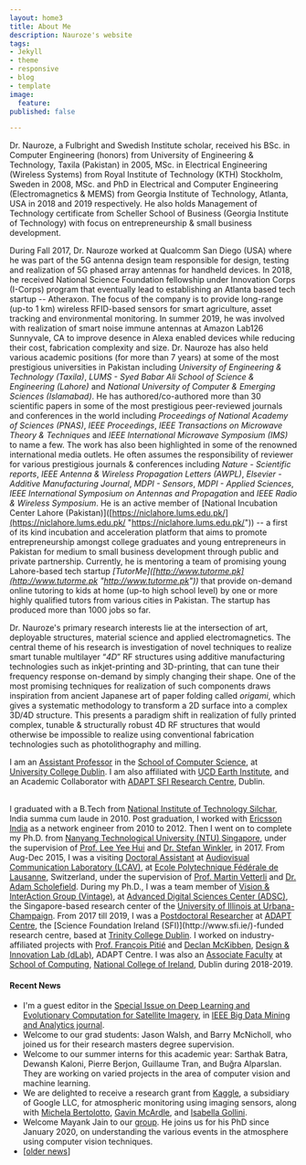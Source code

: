 ```yaml
---
layout: home3
title: About Me
description: Nauroze's website
tags:
- Jekyll
- theme
- responsive
- blog
- template
image:
  feature: 
published: false

---
```

Dr. Nauroze, a Fulbright and Swedish Institute scholar, received his BSc. in Computer Engineering (honors) from University of Engineering & Technology, Taxila (Pakistan) in 2005, MSc. in Electrical Engineering (Wireless Systems) from Royal Institute of Technology (KTH) Stockholm, Sweden in 2008, MSc. and PhD in Electrical and Computer Engineering (Electromagnetics & MEMS) from Georgia Institute of Technology, Atlanta, USA in 2018 and 2019 respectively. He also holds Management of Technology certificate from Scheller School of Business (Georgia Institute of Technology) with focus on entrepreneurship & small business development.

During Fall 2017, Dr. Nauroze worked at Qualcomm San Diego (USA) where he was part of the 5G antenna design team responsible for design, testing and realization of 5G phased array antennas for handheld devices. In 2018, he received National Science Foundation fellowship under Innovation Corps (I-Corps) program that eventually lead to establishing an Atlanta based tech startup -- Atheraxon. The focus of the company is to provide long-range (up-to 1 km) wireless RFID-based sensors for smart agriculture, asset tracking and environmental monitoring. In summer 2019, he was involved with realization of smart noise immune antennas at Amazon Lab126 Sunnyvale, CA to improve desence in Alexa enabled devices while reducing their cost, fabrication complexity and size. Dr. Nauroze has also held various academic positions (for more than 7 years) at some of the most prestigious universities in Pakistan including *University of Engineering & Technology (Taxila)*, *LUMS - Syed Babar Ali School of Science & Engineering (Lahore)* and *National University of Computer & Emerging Sciences (Islamabad)*. He has authored/co-authored more than 30 scientific papers in some of the most prestigious peer-reviewed journals and conferences in the world including *Proceedings of National Academy of Sciences (PNAS)*, *IEEE Proceedings*, *IEEE Transactions on Microwave Theory & Techniques* and *IEEE International Microwave Symposium (IMS)* to name a few. The work has also been highlighted in some of the renowned international media outlets. He often assumes the responsibility of reviewer for various prestigious journals & conferences including *Nature - Scientific reports*, *IEEE Antenna & Wireless Propagation Letters (AWPL)*, *Elsevier - Additive Manufacturing Journal*, *MDPI - Sensors*, *MDPI - Applied Sciences*, *IEEE International Symposium on Antennas and Propagation* and *IEEE Radio & Wireless Symposium*. He is an active member of \[National Incubation Center Lahore (Pakistan)\]([https://niclahore.lums.edu.pk/](https://niclahore.lums.edu.pk/ "https://niclahore.lums.edu.pk/")) -- a first of its kind incubation and acceleration platform that aims to promote entrepreneurship amongst college graduates and young entrepreneurs in Pakistan for medium to small business development through public and private partnership. Currently, he is mentoring a team of promising young Lahore-based tech startup *\[TutorMe\]([http://www.tutorme.pk](http://www.tutorme.pk "http://www.tutorme.pk"))* that provide on-demand online tutoring to kids at home (up-to high school level) by one or more highly qualified tutors from various cities in Pakistan. The startup has produced more than 1000 jobs so far.

Dr. Nauroze's primary research interests lie at the intersection of art, deployable structures, material science and applied electromagnetics. The central theme of his research is investigation of novel techniques to realize smart tunable multilayer “*4D*” RF structures using additive manufacturing technologies such as inkjet-printing and 3D-printing, that can tune their frequency response on-demand by simply changing their shape. One of the most promising techniques for realization of such components draws inspiration from ancient Japanese art of paper folding called *origami*, which gives a systematic methodology to transform a 2D surface into a complex 3D/4D structure. This presents a paradigm shift in realization of fully printed complex, tunable & structurally robust 4D RF structures that would otherwise be impossible to realize using conventional fabrication technologies such as photolithography and milling.

I am an <a href="https://people.ucd.ie/soumyabrata.dev/">Assistant Professor</a> in the <a href="https://www.cs.ucd.ie/">School of Computer Science</a>, at <a href="https://www.ucd.ie/">University College Dublin</a>. I am also affiliated with <a href="https://www.ucd.ie/earth/">UCD Earth Institute</a>, and an Academic Collaborator with <a href="https://www.adaptcentre.ie">ADAPT SFI Research Centre</a>, Dublin.

<br />
I graduated with a B.Tech from <a href="http://www.nits.ac.in/">National Institute of Technology Silchar</a>, India summa cum laude in 2010. Post graduation, I worked with <a href="http://www.ericsson.com/in">Ericsson India</a> as a network engineer from 2010 to 2012. Then I went on to complete my Ph.D. from <a href="www.ntu.edu.sg/Pages/home.aspx">Nanyang Technological University (NTU) Singapore</a>, under the supervision of <a href="http://research.ntu.edu.sg/expertise/academicprofile/Pages/StaffProfile.aspx?ST_EMAILID=EYHLEE">Prof. Lee Yee Hui</a> and <a href="https://stefan.winkler.site/">Dr. Stefan Winkler</a>, in 2017. From Aug-Dec 2015, I was a visiting <a href="http://people.epfl.ch/soumyabrata.dev">Doctoral Assistant</a> at <a href="http://lcav.epfl.ch/">Audiovisual Communication Laboratory (LCAV)</a>, at <a href="http://www.epfl.ch/">Ecole Polytechnique Fédérale de Lausanne</a>, Switzerland, under the supervision of <a href="http://lcav.epfl.ch/martin.vetterli">Prof. Martin Vetterli</a> and <a href="https://lcav.epfl.ch/people/people-current_staff/people-adam-scholefield/">Dr. Adam Scholefield</a>. During my Ph.D., I was a team member of <a href="http://vintage.winklerbros.net/index.html">Vision & InterAction Group (Vintage)</a>, at <a href="http://adsc.illinois.edu/">Advanced Digital Sciences Center (ADSC)</a>, the Singapore-based research center of the <a href="http://illinois.edu/">University of Illinois at Urbana-Champaign</a>. From 2017 till 2019, I was a <a href="https://www.adaptcentre.ie/team-members/person-detail/soumyabrata-dev">Postdoctoral Researcher</a> at <a href="https://www.adaptcentre.ie">ADAPT Centre</a>, the [Science Foundation Ireland (SFI)](http://www.sfi.ie/)-funded research centre, based at <a href="http://www.tcd.ie">Trinity College Dublin</a>. I worked on industry-affiliated projects with <a href="https://francois.pitie.net">Prof. François Pitié</a> and <a href="https://ie.linkedin.com/in/declanmckibben">Declan McKibben</a>, <a href="https://www.adaptcentre.ie/industry/design-and-innovation-lab">Design & Innovation Lab (dLab)</a>, ADAPT Centre. I was also an <a href="https://www.ncirl.ie/Faculty-Depts/A-Z-Staff-Directory/Staff/404">Associate Faculty</a> at <a href="https://www.ncirl.ie/Faculty-Depts/School-of-Computing">School of Computing</a>, <a href="https://www.ncirl.ie">National College of Ireland</a>, Dublin during 2018-2019.

#### Recent News

* I'm a guest editor in the <a href="https://ieeexplore.ieee.org/document/9142155">Special Issue on Deep Learning and Evolutionary Computation for Satellite Imagery</a>, in <a href="https://ieeexplore.ieee.org/xpl/RecentIssue.jsp?punumber=8254253">IEEE Big Data Mining and Analytics journal</a>.
* Welcome to our grad students: Jason Walsh, and Barry McNicholl, who joined us for their research masters degree supervision.
* Welcome to our summer interns for this academic year: Sarthak Batra, Dewansh Kaloni, Pierre Berjon, Guillaume Tran, and Buğra Alparslan. They are working on varied projects in the area of computer vision and machine learning.
* We are delighted to receive a research grant from <a href="https://www.kaggle.com/">Kaggle</a>, a subsidiary of Google LLC, for atmospheric monitoring using imaging sensors, along with <a href="https://people.ucd.ie/michela.bertolotto">Michela Bertolotto</a>, <a href="https://people.ucd.ie/gavin.mcardle">Gavin McArdle</a>, and <a href="https://people.ucd.ie/isabella.gollini">Isabella Gollini</a>.
* Welcome Mayank Jain to our <a href="https://soumyabrata.dev/theia/">group</a>. He joins us for his PhD since January 2020, on understanding the various events in the atmosphere using computer vision techniques.
* \[<a href="https://soumyabrata.github.io/news/">older news</a>\]